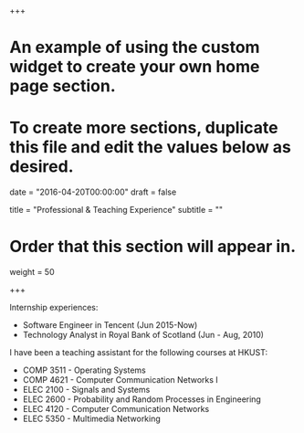 +++
# An example of using the custom widget to create your own home page section.
# To create more sections, duplicate this file and edit the values below as desired.

date = "2016-04-20T00:00:00"
draft = false

title = "Professional & Teaching Experience"
subtitle = ""

# Order that this section will appear in.
weight = 50

+++

Internship experiences:

- Software Engineer in Tencent (Jun 2015-Now)
- Technology Analyst in Royal Bank of Scotland (Jun - Aug, 2010)

I have been a teaching assistant for the following courses at HKUST:

- COMP 3511 - Operating Systems
- COMP 4621 - Computer Communication Networks I
- ELEC 2100 - Signals and Systems
- ELEC 2600 - Probability and Random Processes in Engineering
- ELEC 4120	- Computer Communication Networks
- ELEC 5350 - Multimedia Networking
